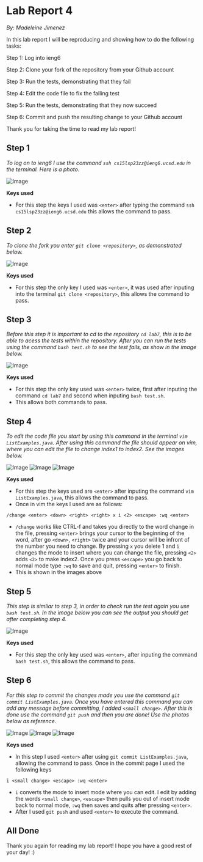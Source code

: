 # Lab Report 4
*By: Madeleine Jimenez*

In this lab report I will be reproducing and showing how to do the following tasks:

Step 1: Log into ieng6

Step 2: Clone your fork of the repository from your Github account

Step 3: Run the tests, demonstrating that they fail

Step 4: Edit the code file to fix the failing test

Step 5: Run the tests, demonstrating that they now succeed

Step 6: Commit and push the resulting change to your Github account

Thank you for taking the time to read my lab report!

## Step 1

*To log on to ieng6 I use the command `ssh cs15lsp23zz@ieng6.ucsd.edu` in the terminal. Here is a photo.*

![Image](ieng6_login.png)

**Keys used**
* For this step the keys I used was `<enter>` after typing the command `ssh cs15lsp23zz@ieng6.ucsd.edu` this allows 
the command to pass. 

## Step 2

*To clone the fork you enter `git clone <repository>`, as demonstrated below.*

![Image](git_clone.png)

**Keys used**
* For this step the only key I used was `<enter>`, it was used after inputing into the terminal `git clone <repository>`, this allows the
command to pass.

## Step 3

*Before this step it is important to cd to the repository `cd lab7`, this is to be able to acess the tests within the repository.
After you can run the tests using the command `bash test.sh` to see the test fails, as show in the image below.*

![Image](test_fail_lab7.png)

**Keys used**
* For this step the only key used was `<enter>` twice, first after inputing the command `cd lab7` and second when inputing `bash test.sh`.
* This allows both commands to pass.

## Step 4

*To edit the code file you start by using this command in the terminal `vim ListExamples.java`. After using this command the file should 
appear on vim, where you can edit the file to change index1 to index2. See the images below.*

![Image](vim.png)
![Image](before_change.png)
![Image](after_change.png)

**Keys used**
* For this step the keys used are `<enter>` after inputing the command `vim ListExamples.java`, this allows the command to pass. 
* Once in vim the keys I used are as follows:
```
/change <enter> <down> <right> <right> x i <2> <escape> :wq <enter>
```
* `/change` works like CTRL-f and takes you directly to the word change in the file, pressing `<enter>` brings your cursor to the beginning of the word, after go `<down>`, `<right>` twice and your cursor will be infront of the number you need to change. By pressing `x` you delete 1 and `i` changes the mode to insert where you can change the file, pressing `<2>` adds `<2>` to make index2. Once you press `<escape>` you go back to normal mode type `:wq` to save and quit, pressing `<enter>` to finish.
* This is shown in the images above

## Step 5

*This step is simliar to step 3, in order to check run the test again you use `bash test.sh`. 
 In the image below you can see the output you should get after completing step 4.*

![Image](test_pass_lab7.png)

**Keys used**
* For this step the only key used was `<enter>`, after inputing the command `bash test.sh`, this allows the command to pass.

## Step 6

*For this step to commit the changes made you use the command `git commit ListExamples.java`.
Once you have entered this command you can add any message before committing, I added `<small change>`. 
After this is done use the command `git push` and then you are done! Use the photos below as reference.*

![Image](output_commit.png)
![Image](commit_add_comment.png)
![Image](git_push.png)

**Keys used**
* In this step I used `<enter>` after using `git commit ListExamples.java`, allowing the command to pass. Once in the commit page I used the following keys 
```
i <small change> <escape> :wq <enter>
```
* `i` converts the mode to insert mode where you can edit. I edit by adding the words `<small change>`, `<escape>` then pulls you out of insert mode back to normal mode, `:wq` then saves and quits after pressing `<enter>`.
* After I used `git push` and used `<enter>` to execute the command.
  
## All Done

Thank you again for reading my lab report! I hope you have a good rest of your day! :)

